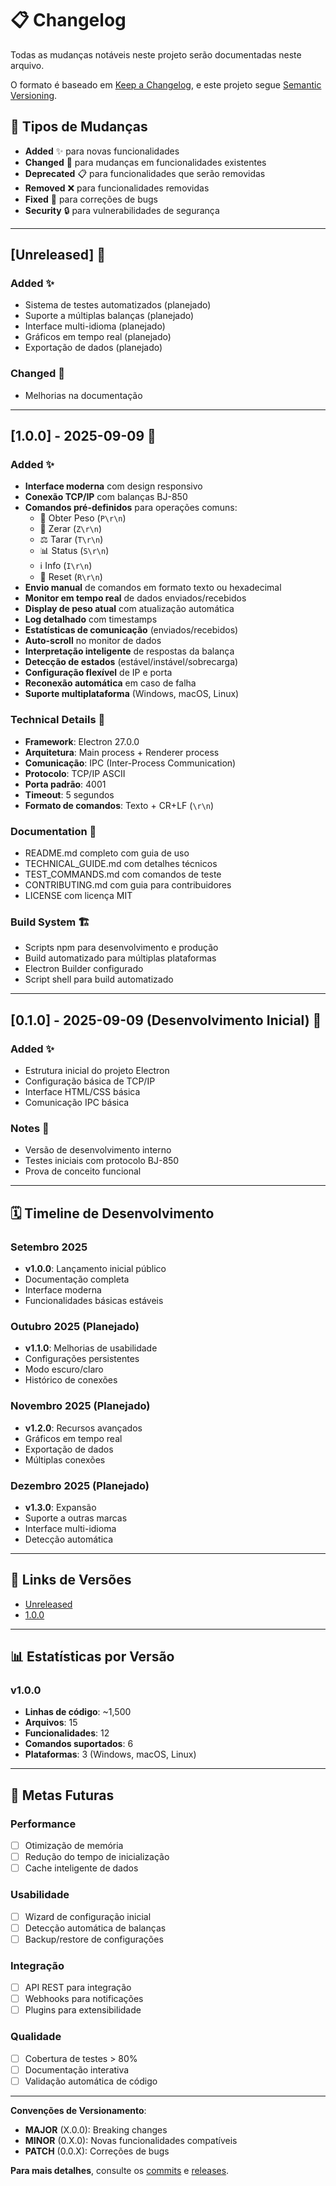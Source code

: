 # 📋 Changelog

Todas as mudanças notáveis neste projeto serão documentadas neste arquivo.

O formato é baseado em [Keep a Changelog](https://keepachangelog.com/pt-BR/1.0.0/),
e este projeto segue [Semantic Versioning](https://semver.org/lang/pt-BR/).

## 📖 Tipos de Mudanças

- **Added** ✨ para novas funcionalidades
- **Changed** 🔄 para mudanças em funcionalidades existentes
- **Deprecated** 📋 para funcionalidades que serão removidas
- **Removed** ❌ para funcionalidades removidas
- **Fixed** 🐛 para correções de bugs
- **Security** 🔒 para vulnerabilidades de segurança

---

## [Unreleased] 🚧

### Added ✨
- Sistema de testes automatizados (planejado)
- Suporte a múltiplas balanças (planejado)
- Interface multi-idioma (planejado)
- Gráficos em tempo real (planejado)
- Exportação de dados (planejado)

### Changed 🔄
- Melhorias na documentação

---

## [1.0.0] - 2025-09-09 🎉

### Added ✨
- **Interface moderna** com design responsivo
- **Conexão TCP/IP** com balanças BJ-850
- **Comandos pré-definidos** para operações comuns:
  - 📏 Obter Peso (`P\r\n`)
  - 🔄 Zerar (`Z\r\n`)
  - ⚖️ Tarar (`T\r\n`)
  - 📊 Status (`S\r\n`)
  - ℹ️ Info (`I\r\n`)
  - 🔄 Reset (`R\r\n`)
- **Envio manual** de comandos em formato texto ou hexadecimal
- **Monitor em tempo real** de dados enviados/recebidos
- **Display de peso atual** com atualização automática
- **Log detalhado** com timestamps
- **Estatísticas de comunicação** (enviados/recebidos)
- **Auto-scroll** no monitor de dados
- **Interpretação inteligente** de respostas da balança
- **Detecção de estados** (estável/instável/sobrecarga)
- **Configuração flexível** de IP e porta
- **Reconexão automática** em caso de falha
- **Suporte multiplataforma** (Windows, macOS, Linux)

### Technical Details 🔧
- **Framework**: Electron 27.0.0
- **Arquitetura**: Main process + Renderer process
- **Comunicação**: IPC (Inter-Process Communication)
- **Protocolo**: TCP/IP ASCII
- **Porta padrão**: 4001
- **Timeout**: 5 segundos
- **Formato de comandos**: Texto + CR+LF (`\r\n`)

### Documentation 📖
- README.md completo com guia de uso
- TECHNICAL_GUIDE.md com detalhes técnicos
- TEST_COMMANDS.md com comandos de teste
- CONTRIBUTING.md com guia para contribuidores
- LICENSE com licença MIT

### Build System 🏗️
- Scripts npm para desenvolvimento e produção
- Build automatizado para múltiplas plataformas
- Electron Builder configurado
- Script shell para build automatizado

---

## [0.1.0] - 2025-09-09 (Desenvolvimento Inicial) 🌱

### Added ✨
- Estrutura inicial do projeto Electron
- Configuração básica de TCP/IP
- Interface HTML/CSS básica
- Comunicação IPC básica

### Notes 📝
- Versão de desenvolvimento interno
- Testes iniciais com protocolo BJ-850
- Prova de conceito funcional

---

## 🗓️ Timeline de Desenvolvimento

### Setembro 2025
- **v1.0.0**: Lançamento inicial público
- Documentação completa
- Interface moderna
- Funcionalidades básicas estáveis

### Outubro 2025 (Planejado)
- **v1.1.0**: Melhorias de usabilidade
- Configurações persistentes
- Modo escuro/claro
- Histórico de conexões

### Novembro 2025 (Planejado)
- **v1.2.0**: Recursos avançados
- Gráficos em tempo real
- Exportação de dados
- Múltiplas conexões

### Dezembro 2025 (Planejado)
- **v1.3.0**: Expansão
- Suporte a outras marcas
- Interface multi-idioma
- Detecção automática

---

## 🔗 Links de Versões

- [Unreleased](https://github.com/alexkads/BJ850/compare/v1.0.0...HEAD)
- [1.0.0](https://github.com/alexkads/BJ850/releases/tag/v1.0.0)

---

## 📊 Estatísticas por Versão

### v1.0.0
- **Linhas de código**: ~1,500
- **Arquivos**: 15
- **Funcionalidades**: 12
- **Comandos suportados**: 6
- **Plataformas**: 3 (Windows, macOS, Linux)

---

## 🎯 Metas Futuras

### Performance
- [ ] Otimização de memória
- [ ] Redução do tempo de inicialização
- [ ] Cache inteligente de dados

### Usabilidade
- [ ] Wizard de configuração inicial
- [ ] Detecção automática de balanças
- [ ] Backup/restore de configurações

### Integração
- [ ] API REST para integração
- [ ] Webhooks para notificações
- [ ] Plugins para extensibilidade

### Qualidade
- [ ] Cobertura de testes > 80%
- [ ] Documentação interativa
- [ ] Validação automática de código

---

**Convenções de Versionamento**:
- **MAJOR** (X.0.0): Breaking changes
- **MINOR** (0.X.0): Novas funcionalidades compatíveis
- **PATCH** (0.0.X): Correções de bugs

**Para mais detalhes**, consulte os [commits](https://github.com/alexkads/BJ850/commits/main) e [releases](https://github.com/alexkads/BJ850/releases).
